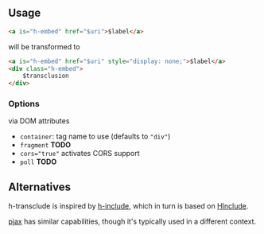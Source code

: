 Usage
-----

```html
<a is="h-embed" href="$uri">$label</a>
```

will be transformed to

```html
<a is="h-embed" href="$uri" style="display: none;">$label</a>
<div class="h-embed">
    $transclusion
</div>
```

### Options

via DOM attributes

* `container`: tag name to use (defaults to `"div"`)
* `fragment` **TODO**
* `cors="true"` activates CORS support
* `poll` **TODO**


Alternatives
------------

h-transclude is inspired by [h-include](https://gustafnk.github.io/h-include/),
which in turn is based on [HInclude](https://mnot.github.io/hinclude/).

[pjax](https://github.com/defunkt/jquery-pjax) has similar capabilities, though
it's typically used in a different context.
